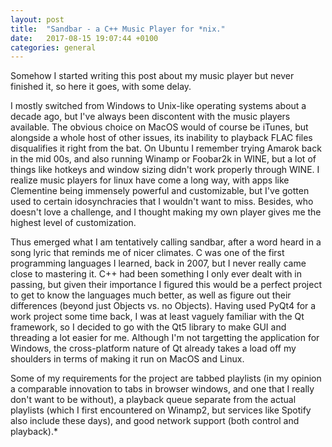 ```yaml
---
layout: post
title:  "Sandbar - a C++ Music Player for *nix."
date:   2017-08-15 19:07:44 +0100
categories: general
---
```

Somehow I started writing this post about my music player but never finished it, 
so here it goes, with some delay.

I mostly switched from Windows to Unix-like operating systems about a decade  ago,
but I've always been discontent with the music players available. The obvious choice
on MacOS would of course be iTunes, but alongside a whole host of other issues,
its inability to playback FLAC files disqualifies it right from the bat. On Ubuntu
I remember trying Amarok back in the mid 00s, and also running Winamp or Foobar2k
in WINE, but a lot of things like hotkeys and window sizing didn't work properly
through WINE. I realize music players for linux have come a long way, with
apps like Clementine being immensely powerful and customizable, but I've gotten
used to certain idosynchracies that I wouldn't want to miss. Besides, who doesn't
love a challenge, and I thought making my own player gives me the highest level
of customization.

Thus emerged what I am tentatively calling sandbar, after a word heard in a song
lyric that reminds me of nicer climates. C was one of the first programming
languages I learned, back in 2007, but I never really came close to mastering it.
C++ had been something I only ever dealt with in passing, but given their
importance I figured this would be a perfect project to get to know the languages
much better, as well as figure out their differences (beyond just Objects vs. no
Objects). Having used PyQt4 for a work project some time back, I was at least
vaguely familiar with the Qt framework, so I decided to go with the Qt5 library
to make GUI and threading a lot easier for me. Although I'm not targetting the
application for Windows, the cross-platform nature of Qt already takes a load off
my shoulders in terms of making it run on MacOS and Linux.

Some of my requirements for the project are tabbed playlists (in my opinion a
comparable innovation to tabs in browser windows, and one that I really don't
want to be without), a playback queue separate from the actual playlists (which
I first encountered on Winamp2, but services like Spotify also include these days),
and good network support (both control and playback).*



